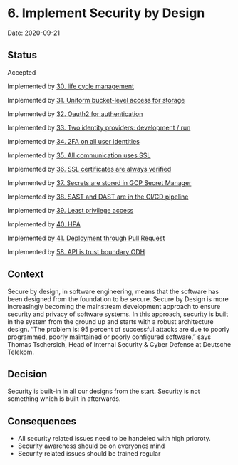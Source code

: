 # 6. Implement Security by Design

Date: 2020-09-21

## Status

Accepted

Implemented by [30. life cycle management](0030-life-cycle-management.md)

Implemented by [31. Uniform bucket-level access for storage](0031-uniform-bucket-level-access-for-storage.md)

Implemented by [32. Oauth2 for authentication](0032-oauth2-for-authentication.md)

Implemented by [33. Two identity providers: development / run](0033-two-identity-providers-development-run.md)

Implemented by [34. 2FA on all user identities](0034-2fa-on-all-user-identities.md)

Implemented by [35. All communication uses SSL](0035-all-communication-uses-ssl.md)

Implemented by [36. SSL certificates are always verified](0036-ssl-certificates-are-always-verified.md)

Implemented by [37. Secrets are stored in GCP Secret Manager](0037-secrets-are-stored-in-gcp-secret-manager.md)

Implemented by [38. SAST and DAST are in the CI/CD pipeline](0038-sast-and-dast-are-in-the-ci-cd-pipeline.md)

Implemented by [39. Least privilege access](0039-least-privilege-access.md)

Implemented by [40. HPA](0040-hpa.md)

Implemented by [41. Deployment through Pull Request](0041-deployment-through-pull-request.md)

Implemented by [58. API is trust boundary ODH](0058-api-is-trust-boundary-odh.md)

## Context

Secure by design, in software engineering, means that the software has been designed from the foundation to be secure. Secure by Design is more increasingly becoming the mainstream development approach to ensure security and privacy of software systems. In this approach, security is built in the system from the ground up and starts with a robust architecture design.
“The problem is: 95 percent of successful attacks are due to poorly programmed, poorly maintained or poorly configured software,” says Thomas Tschersich, Head of Internal Security & Cyber Defense at Deutsche Telekom.

## Decision

Security is built-in in all our designs from the start. Security is not something which is built in afterwards.

## Consequences

* All security related issues need to be handeled with high prioroty.
* Security awareness should be on everyones mind
* Security related issues should be trained regular

